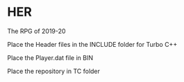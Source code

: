 # HER
The RPG of 2019-20


Place the Header files in the INCLUDE folder for Turbo C++

Place the Player.dat file in BIN

Place the repository in TC folder
